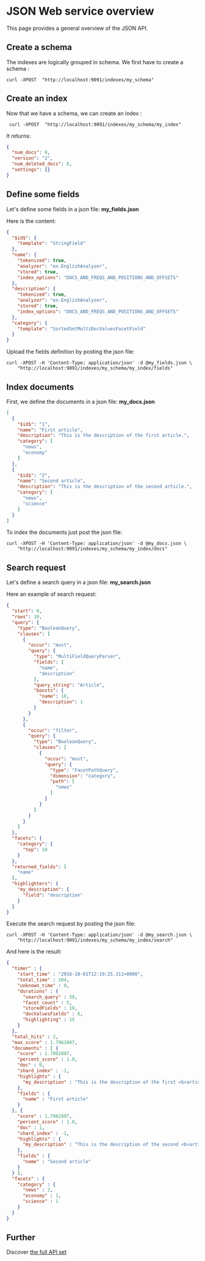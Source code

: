 JSON Web service overview
=========================

This page provides a general overview of the JSON API.

Create a schema
---------------
The indexes are logically grouped in schema. We first have to create a schema : 

    curl -XPOST  "http://localhost:9091/indexes/my_schema"

Create an index
---------------
Now that we have a schema, we can create an index :


     curl -XPOST  "http://localhost:9091/indexes/my_schema/my_index"
  
It returns:

```json
{
  "num_docs": 0,
  "version": "2",
  "num_deleted_docs": 0,
  "settings": {}
}
```

Define some fields
------------------
Let's define some fields in a json file: **my_fields.json**
 
Here is the content:

```json
{
  "$id$": {
    "template": "StringField"
  },
  "name": {
    "tokenized": true,
    "analyzer": "en.EnglishAnalyzer",
    "stored": true,
    "index_options": "DOCS_AND_FREQS_AND_POSITIONS_AND_OFFSETS"
  },
  "description": {
    "tokenized": true,
    "analyzer": "en.EnglishAnalyzer",
    "stored": true,
    "index_options": "DOCS_AND_FREQS_AND_POSITIONS_AND_OFFSETS"
  },
  "category": {
    "template": "SortedSetMultiDocValuesFacetField"
  }
}
```

Upload the fields definition by posting the json file:

    curl -XPOST -H 'Content-Type: application/json' -d @my_fields.json \
        "http://localhost:9091/indexes/my_schema/my_index/fields"
        
Index documents
---------------
First, we define the documents in a json file: **my_docs.json**

```json
[
  {
    "$id$": "1",
    "name": "First article",
    "description": "This is the description of the first article.",
    "category": [
      "news",
      "economy"
    ]
  },
  {
    "$id$": "2",
    "name": "Second article",
    "description": "This is the description of the second article.",
    "category": [
      "news",
      "science"
    ]
  }
]
```

To index the documents just post the json file:

    curl -XPOST -H 'Content-Type: application/json' -d @my_docs.json \
        "http://localhost:9091/indexes/my_schema/my_index/docs"
        
Search request
--------------

Let's define a search query in a json file: **my_search.json**

Here an example of search request:

```json
{
  "start": 0,
  "rows": 10,
  "query": {
    "type": "BooleanQuery",
    "clauses": [
      {
        "occur": "must",
        "query": {
          "type": "MultiFieldQueryParser",
          "fields": [
            "name",
            "description"
          ],
          "query_string": "Article",
          "boosts": {
            "name": 10,
            "description": 1
          }
        }
      },
      {
        "occur": "filter",
        "query": {
          "type": "BooleanQuery",
          "clauses": [
            {
              "occur": "must",
              "query": {
                "type": "FacetPathQuery",
                "dimension": "category",
                "path": [
                  "news"
                ]
              }
            }
          ]
        }
      }
    ]
  },
  "facets": {
    "category": {
      "top": 10
    }
  },
  "returned_fields": [
    "name"
  ],
  "highlighters": {
    "my_description": {
      "field": "description"
    }
  }
}
```

Execute the search request by posting the json file:

    curl -XPOST -H 'Content-Type: application/json' -d @my_search.json \
        "http://localhost:9091/indexes/my_schema/my_index/search"
    
And here is the result:

```json
{
  "timer" : {
    "start_time" : "2016-10-01T12:19:25.311+0000",
    "total_time" : 104,
    "unknown_time" : 0,
    "durations" : {
      "search_query" : 59,
      "facet_count" : 5,
      "storedFields" : 19,
      "docValuesFields" : 6,
      "highlighting" : 15
    }
  },
  "total_hits" : 2,
  "max_score" : 1.7962807,
  "documents" : [ {
    "score" : 1.7962807,
    "percent_score" : 1.0,
    "doc" : 0,
    "shard_index" : -1,
    "highlights" : {
      "my_description" : "This is the description of the first <b>article</b>."
    },
    "fields" : {
      "name" : "First article"
    }
  }, {
    "score" : 1.7962807,
    "percent_score" : 1.0,
    "doc" : 1,
    "shard_index" : -1,
    "highlights" : {
      "my_description" : "This is the description of the second <b>article</b>."
    },
    "fields" : {
      "name" : "Second article"
    }
  } ],
  "facets" : {
    "category" : {
      "news" : 2,
      "economy" : 1,
      "science" : 1
    }
  }
}
```

Further
-------

Discover [the full API set](../api)
